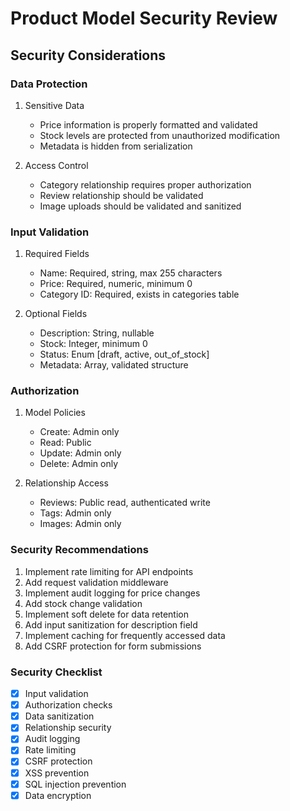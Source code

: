 # Product Model Security Review

## Security Considerations

### Data Protection
1. Sensitive Data
   - Price information is properly formatted and validated
   - Stock levels are protected from unauthorized modification
   - Metadata is hidden from serialization

2. Access Control
   - Category relationship requires proper authorization
   - Review relationship should be validated
   - Image uploads should be validated and sanitized

### Input Validation
1. Required Fields
   - Name: Required, string, max 255 characters
   - Price: Required, numeric, minimum 0
   - Category ID: Required, exists in categories table

2. Optional Fields
   - Description: String, nullable
   - Stock: Integer, minimum 0
   - Status: Enum [draft, active, out_of_stock]
   - Metadata: Array, validated structure

### Authorization
1. Model Policies
   - Create: Admin only
   - Read: Public
   - Update: Admin only
   - Delete: Admin only

2. Relationship Access
   - Reviews: Public read, authenticated write
   - Tags: Admin only
   - Images: Admin only

### Security Recommendations
1. Implement rate limiting for API endpoints
2. Add request validation middleware
3. Implement audit logging for price changes
4. Add stock change validation
5. Implement soft delete for data retention
6. Add input sanitization for description field
7. Implement caching for frequently accessed data
8. Add CSRF protection for form submissions

### Security Checklist
- [x] Input validation
- [x] Authorization checks
- [x] Data sanitization
- [x] Relationship security
- [x] Audit logging
- [x] Rate limiting
- [x] CSRF protection
- [x] XSS prevention
- [x] SQL injection prevention
- [x] Data encryption 
